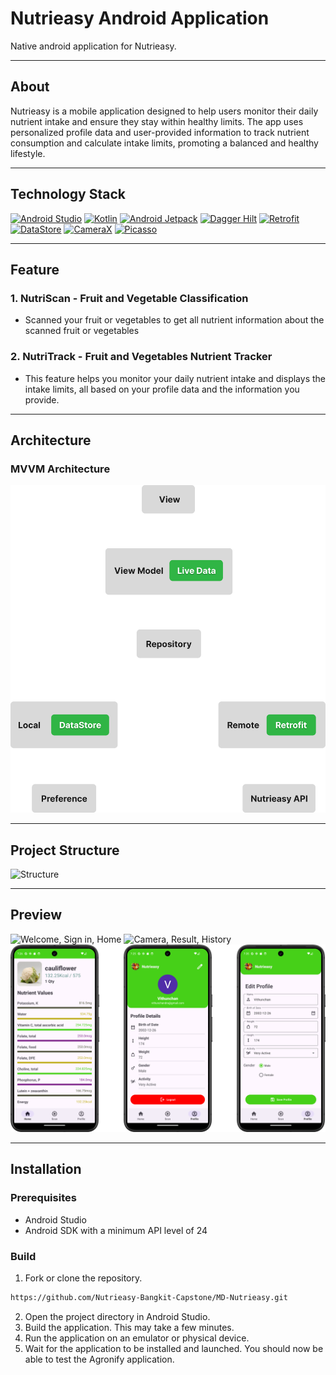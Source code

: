 # Nutrieasy Android Application
Native android application for Nutrieasy.

***

## About
Nutrieasy is a mobile application designed to help users monitor their daily nutrient intake and ensure they stay within healthy limits. The app uses personalized profile data and user-provided information to track nutrient consumption and calculate intake limits, promoting a balanced and healthy lifestyle.

***

## Technology Stack
[![Android Studio](https://img.shields.io/badge/-Android_Studio-white?style=for-the-badge&logo=androidstudio&logoColor=black)](https://github.com/Nutrieasy-Bangkit-Capstone)
[![Kotlin](https://img.shields.io/badge/-Kotlin-white?style=for-the-badge&logo=kotlin&logoColor=black)](https://github.com/Nutrieasy-Bangkit-Capstone)
[![Android Jetpack](https://img.shields.io/badge/-Android_Jetpack-white?style=for-the-badge&logo=android&logoColor=black)](https://github.com/Nutrieasy-Bangkit-Capstone)
[![Dagger Hilt](https://img.shields.io/badge/-Dagger_Hilt-white?style=for-the-badge)](https://github.com/Nutrieasy-Bangkit-Capstone)
[![Retrofit](https://img.shields.io/badge/-Retrofit-white?style=for-the-badge)](https://github.com/Nutrieasy-Bangkit-Capstone)
[![DataStore](https://img.shields.io/badge/-DataStore-white?style=for-the-badge&logo=googleplay&logoColor=black)](https://github.com/Nutrieasy-Bangkit-Capstone)
[![CameraX](https://img.shields.io/badge/-CameraX-white?style=for-the-badge)](https://github.com/Nutrieasy-Bangkit-Capstone)
[![Picasso](https://img.shields.io/badge/-Picasso-white?style=for-the-badge)](https://github.com/Nutrieasy-Bangkit-Capstone)

***

## Feature

### 1. **NutriScan** - Fruit and Vegetable Classification
- Scanned your fruit or vegetables to get all nutrient information about the scanned fruit or vegetables

### 2. **NutriTrack** - Fruit and Vegetables Nutrient Tracker
- This feature helps you monitor your daily nutrient intake and displays the intake limits, all based on your profile data and the information you provide.


***

## Architecture

### **MVVM Architecture**
![MVVM](https://github.com/Nutrieasy-Bangkit-Capstone/MD-Nutrieasy/blob/main/Documentation/Image/Architecture.png?raw=true)

***

## Project Structure
![Structure](https://github.com/Nutrieasy-Bangkit-Capstone/MD-Nutrieasy/blob/main/Documentation/Image/Folder%20Structure.png?raw=true)

***

## Preview
![Welcome, Sign in, Home](https://github.com/Nutrieasy-Bangkit-Capstone/MD-Nutrieasy/blob/main/Documentation/Image/Welcome-Sign%20in-Home.png?raw=true)
![Camera, Result, History](https://github.com/Nutrieasy-Bangkit-Capstone/MD-Nutrieasy/blob/main/Documentation/Image/Camera-Result-History.png?raw=true)
![Detail, Profile, Edit Profile](https://github.com/Nutrieasy-Bangkit-Capstone/MD-Nutrieasy/blob/main/Documentation/Image/Detail-Profile-Edit%20Profile.png?raw=true)

***

## Installation

### Prerequisites
- Android Studio
- Android SDK with a minimum API level of 24

### Build
1. Fork or clone the repository.
```bash
https://github.com/Nutrieasy-Bangkit-Capstone/MD-Nutrieasy.git
```
2. Open the project directory in Android Studio.
3. Build the application. This may take a few minutes.
4. Run the application on an emulator or physical device.
5. Wait for the application to be installed and launched. You should now be able to test the Agronify application.

